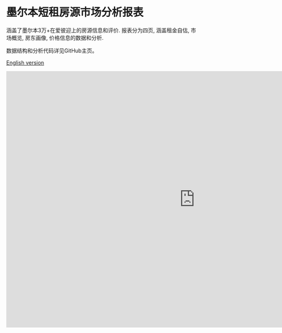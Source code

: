 # 墨尔本短租房源市场分析报表

涵盖了墨尔本3万+在爱彼迎上的房源信息和评价. 
报表分为四页, 涵盖租金自估, 市场概览, 房东画像, 价格信息的数据和分析.

数据结构和分析代码详见GitHub主页。

[English version](https://github.com/tylerxty/Rental-Market-Analysis/blob/master/README.en.md)

<iframe width="1000" height="680" src="https://app.powerbi.com/view?r=eyJrIjoiYjZjNmZiMzAtYzQ4OC00ODNjLThiMzctODI1NGRhODFmZDgyIiwidCI6Ijc4ZWRhMzM0LWU5MTctNDQzNS1iMjM1LTg1OGI3MjFlY2ZmMSJ9" frameborder="0" allowFullScreen="true"></iframe>
